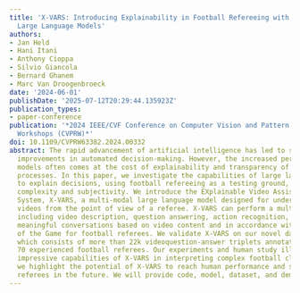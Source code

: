 ```yaml
---
title: 'X-VARS: Introducing Explainability in Football Refereeing with Multi-Modal
  Large Language Models'
authors:
- Jan Held
- Hani Itani
- Anthony Cioppa
- Silvio Giancola
- Bernard Ghanem
- Marc Van Droogenbroeck
date: '2024-06-01'
publishDate: '2025-07-12T20:29:44.135923Z'
publication_types:
- paper-conference
publication: '*2024 IEEE/CVF Conference on Computer Vision and Pattern Recognition
  Workshops (CVPRW)*'
doi: 10.1109/CVPRW63382.2024.00332
abstract: The rapid advancement of artificial intelligence has led to significant
  improvements in automated decision-making. However, the increased performance of
  models often comes at the cost of explainability and transparency of their decision-making
  processes. In this paper, we investigate the capabilities of large language models
  to explain decisions, using football refereeing as a testing ground, given its decision
  complexity and subjectivity. We introduce the EXplainable Video Assistant Referee
  System, X-VARS, a multi-modal large language model designed for understanding football
  videos from the point of view of a referee. X-VARS can perform a multitude of tasks,
  including video description, question answering, action recognition, and conducting
  meaningful conversations based on video content and in accordance with the Laws
  of the Game for football referees. We validate X-VARS on our novel dataset, SoccerNet-XFoul,
  which consists of more than 22k videoquestion-answer triplets annotated by over
  70 experienced football referees. Our experiments and human study illustrate the
  impressive capabilities of X-VARS in interpreting complex football clips. Furthermore,
  we highlight the potential of X-VARS to reach human performance and support football
  referees in the future. We will provide code, model, dataset, and demo upon publication.
---
```

